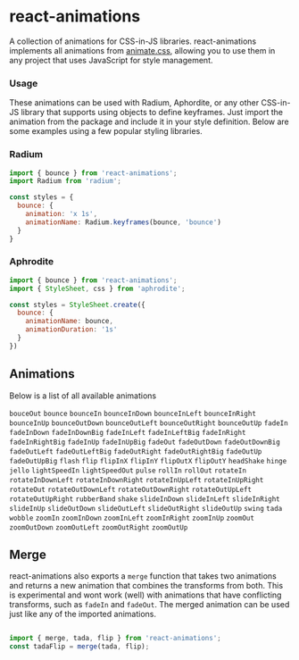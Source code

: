 # react-animations


A collection of animations for CSS-in-JS libraries. react-animations implements all animations from [animate.css](https://daneden.github.io/animate.css/), allowing you to use them in any project that uses JavaScript for style management.
### Usage

These animations can be used with Radium, Aphordite, or any other CSS-in-JS library that supports using objects to define keyframes. Just import the animation from the package
and include it in your style definition. Below are some examples using a few
popular styling libraries.


### Radium

```js
import { bounce } from 'react-animations';
import Radium from 'radium';

const styles = {
  bounce: {
    animation: 'x 1s',
    animationName: Radium.keyframes(bounce, 'bounce')
  }
}
```

### Aphrodite

```js
import { bounce } from 'react-animations';
import { StyleSheet, css } from 'aphrodite';

const styles = StyleSheet.create({
  bounce: {
    animationName: bounce,
    animationDuration: '1s'
  }
})
```

## Animations

Below is a list of all available animations

`bouceOut`
`bounce`
`bounceIn`
`bounceInDown`
`bounceInLeft`
`bounceInRight`
`bounceInUp`
`bounceOutDown`
`bounceOutLeft`
`bounceOutRight`
`bounceOutUp`
`fadeIn`
`fadeInDown`
`fadeInDownBig`
`fadeInLeft`
`fadeInLeftBig`
`fadeInRight`
`fadeInRightBig`
`fadeInUp`
`fadeInUpBig`
`fadeOut`
`fadeOutDown`
`fadeOutDownBig`
`fadeOutLeft`
`fadeOutLeftBig`
`fadeOutRight`
`fadeOutRightBig`
`fadeOutUp`
`fadeOutUpBig`
`flash`
`flip`
`flipInX`
`flipInY`
`flipOutX`
`flipOutY`
`headShake`
`hinge`
`jello`
`lightSpeedIn`
`lightSpeedOut`
`pulse`
`rollIn`
`rollOut`
`rotateIn`
`rotateInDownLeft`
`rotateInDownRight`
`rotateInUpLeft`
`rotateInUpRight`
`rotateOut`
`rotateOutDownLeft`
`rotateOutDownRight`
`rotateOutUpLeft`
`rotateOutUpRight`
`rubberBand`
`shake`
`slideInDown`
`slideInLeft`
`slideInRight`
`slideInUp`
`slideOutDown`
`slideOutLeft`
`slideOutRight`
`slideOutUp`
`swing`
`tada`
`wobble`
`zoomIn`
`zoomInDown`
`zoomInLeft`
`zoomInRight`
`zoomInUp`
`zoomOut`
`zoomOutDown`
`zoomOutLeft`
`zoomOutRight`
`zoomOutUp`

## Merge

react-animations also exports a `merge` function that takes two animations and returns a new animation that combines the transforms from both. This is experimental and wont work (well) with animations that have conflicting transforms, such as `fadeIn` and `fadeOut`. The merged animation can be used just like any of the imported animations.


```js

import { merge, tada, flip } from 'react-animations';
const tadaFlip = merge(tada, flip);
```
